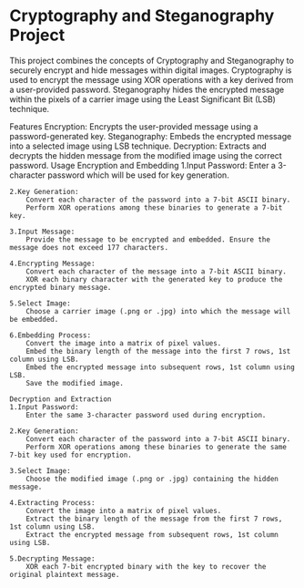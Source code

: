 # Cryptography and Steganography Project

This project combines the concepts of Cryptography and Steganography to securely encrypt and hide messages within digital images. Cryptography is used to encrypt the message using XOR operations with a key derived from a user-provided password. Steganography hides the encrypted message within the pixels of a carrier image using the Least Significant Bit (LSB) technique.

Features
    Encryption: Encrypts the user-provided message using a password-generated key.
    Steganography: Embeds the encrypted message into a selected image using LSB technique.
    Decryption: Extracts and decrypts the hidden message from the modified image using the correct password.
Usage
    Encryption and Embedding
    1.Input Password:
        Enter a 3-character password which will be used for key generation.

    2.Key Generation:
        Convert each character of the password into a 7-bit ASCII binary.
        Perform XOR operations among these binaries to generate a 7-bit key.
    
    3.Input Message:
        Provide the message to be encrypted and embedded. Ensure the message does not exceed 177 characters.

    4.Encrypting Message:
        Convert each character of the message into a 7-bit ASCII binary.
        XOR each binary character with the generated key to produce the encrypted binary message.

    5.Select Image:
        Choose a carrier image (.png or .jpg) into which the message will be embedded.

    6.Embedding Process:
        Convert the image into a matrix of pixel values.
        Embed the binary length of the message into the first 7 rows, 1st column using LSB.
        Embed the encrypted message into subsequent rows, 1st column using LSB.
        Save the modified image.

    Decryption and Extraction
    1.Input Password:
        Enter the same 3-character password used during encryption.

    2.Key Generation:
        Convert each character of the password into a 7-bit ASCII binary.
        Perform XOR operations among these binaries to generate the same 7-bit key used for encryption.
    
    3.Select Image:
        Choose the modified image (.png or .jpg) containing the hidden message.

    4.Extracting Process:
        Convert the image into a matrix of pixel values.
        Extract the binary length of the message from the first 7 rows, 1st column using LSB.
        Extract the encrypted message from subsequent rows, 1st column using LSB.

    5.Decrypting Message:
        XOR each 7-bit encrypted binary with the key to recover the original plaintext message.

        
